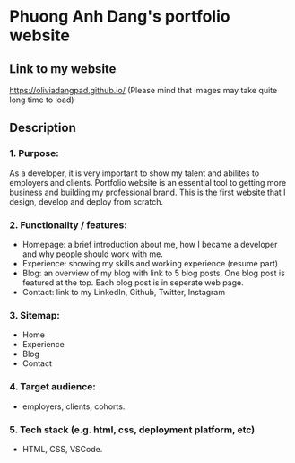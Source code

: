 # Phuong Anh Dang's portfolio website

## Link to my website
https://oliviadangpad.github.io/
(Please mind that images may take quite long time to load)

## Description
### 1. Purpose: 
As a developer, it is very important to show my talent and abilites to employers and clients. Portfolio website is an essential tool to getting more business and building my professional brand. This is the first website that I design, develop and deploy from scratch. 

### 2. Functionality / features:
- Homepage: a brief introduction about me, how I became a developer and why people should work with me.
- Experience: showing my skills and working experience (resume part)
- Blog: an overview of my blog with link to 5 blog posts. One blog post is featured at the top. Each blog post is in seperate web page.
- Contact: link to my LinkedIn, Github, Twitter, Instagram

### 3. Sitemap:
- Home 
- Experience
- Blog
- Contact

### 4. Target audience: 
- employers, clients, cohorts.

### 5. Tech stack (e.g. html, css, deployment platform, etc)
- HTML, CSS, VSCode.

